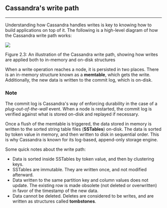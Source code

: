 Cassandra's write path
----------------------

* * * * *

Understanding how Cassandra handles writes is key to knowing how to
build applications on top of it. The following is a high-level diagram
of how the Cassandra write path works:

![](https://raw.githubusercontent.com/fenago/apache-cassandra-intellij/master/md_files/mastering_images/d8cba1d6-07f7-404e-a4e3-d73233474f3e.png)

Figure 2.3: An illustration of the Cassandra write path, showing how
writes are applied both to in-memory and on-disk structures

When a write operation reaches a node, it is persisted in two places.
There is an in-memory structure known as a **memtable**, which gets the
write. Additionally, the new data is written to the commit log, which is
on-disk.

### Note

The commit log is Cassandra's way of enforcing durability in the case of
a *plug-out-of-the-wall* event. When a node is restarted, the commit log
is verified against what is stored on-disk and replayed if necessary.

Once a flush of the memtable is triggered, the data stored in memory is
written to the sorted string table files (**SSTables**) on-disk. The
data is sorted by token value in memory, and then written to disk in
sequential order. This is why Cassandra is known for its log-based,
append-only storage engine.

Some quick notes about the write path:

-   Data is sorted inside SSTables by token value, and then by
    clustering keys.
-   SSTables are immutable. They are written once, and not modified
    afterward.
-   Data written to the same partition key and column values does not
    update. The existing row is made obsolete (not deleted or
    overwritten) in favor of the timestamp of the new data.
-   Data cannot be deleted. Deletes are considered to be writes, and are
    written as structures called **tombstones**.

